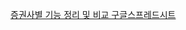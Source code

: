 
[증권사별 기능 정리 및 비교 구글스프레드시트](https://docs.google.com/spreadsheets/d/e/2PACX-1vS545qZGTPgFVdZp0NXDhH5G3pKLGvzhTpNkpHgu-YpLi_7PAz1sZIFLCukCKSGqkKf5r-bc7T9da11/pubhtml?gid=0&single=true)
